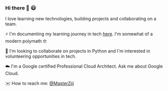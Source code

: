 
 ### Hi there 👋 😃

<!--
**Z11mm/z11mm** is a ✨ _special_ ✨ repository because its `README.md` (this file) appears on your GitHub profile.

Here are some ideas to get you started:

- 🔭 I’m currently working on ...
- 🌱 I’m currently learning ...
- 👯 I’m looking to collaborate on ...
- 🤔 I’m looking for help with ...
- 💬 Ask me about ...
- 📫 How to reach me: ...
- 😄 Pronouns: ...
- ⚡ Fun fact: ...
-->
I love learning new technologies, building projects and collaborating on a team.


⚡ I'm documenting my learning journey in tech [here](https://ziimm.medium.com/). I'm somewhat of a modern polymath 🤓

👯 I'm looking to collaborate on projects in Python and I'm interested in volunteering opportunities in tech.         

☁️ I'm a Google certified Professional Cloud Architect. Ask me about Google Cloud.       

✉️ How to reach me: [@MasterZiii](https://twitter.com/MasterZiii)

